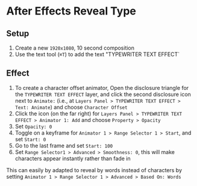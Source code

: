 # After Effects Reveal Type

## Setup

1. Create a new `1920x1080`, 10 second composition
2. Use the text tool (`⌘T`) to add the text "TYPEWRITER TEXT EFFECT`

## Effect

1. To create a character offset animator, Open the disclosure triangle for the `TYPEWRITER TEXT EFFECT` layer, and click the second disclosure icon next to `Animate:` (i.e., at `Layers Panel > TYPEWRITER TEXT EFFECT > Text: Animate`) and choose `Character Offset`
2. Click the icon (on the far right) for `Layers Panel > TYPEWRITER TEXT EFFECT > Animator 1: Add` and choose `Property > Opacity`
3. Set `Opacity: 0`
4. Toggle on a keyframe for `Animator 1 > Range Selector 1 > Start`, and set `Start: 0`
5. Go to the last frame and set `Start: 100`
6. Set `Range Selector1 > Advanced > Smoothness: 0`, this will make characters appear instantly rather than fade in

This can easily by adapted to reveal by words instead of characters by setting `Animator 1 > Range Selector 1 > Advanced > Based On: Words`
